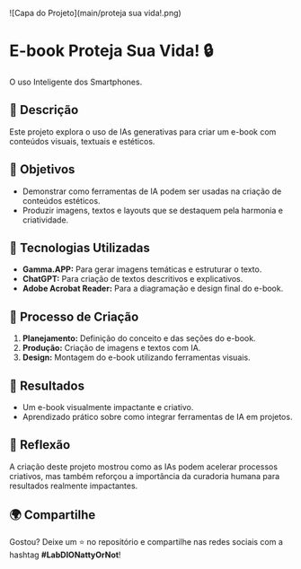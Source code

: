 ![Capa do Projeto](main/proteja sua vida!.png)

# E-book Proteja Sua Vida! 🔒
O uso Inteligente dos Smartphones.

## 📒 Descrição  
Este projeto explora o uso de IAs generativas para criar um e-book com conteúdos visuais, textuais e estéticos.  

## 🎯 Objetivos  
- Demonstrar como ferramentas de IA podem ser usadas na criação de conteúdos estéticos.  
- Produzir imagens, textos e layouts que se destaquem pela harmonia e criatividade.  

## 🤖 Tecnologias Utilizadas  
- **Gamma.APP:** Para gerar imagens temáticas e estruturar o texto.  
- **ChatGPT:** Para criação de textos descritivos e explicativos.  
- **Adobe Acrobat Reader:** Para a diagramação e design final do e-book.  

## 🧐 Processo de Criação  
1. **Planejamento:** Definição do conceito e das seções do e-book.  
2. **Produção:** Criação de imagens e textos com IA.  
3. **Design:** Montagem do e-book utilizando ferramentas visuais.  

## 🚀 Resultados  
- Um e-book visualmente impactante e criativo.  
- Aprendizado prático sobre como integrar ferramentas de IA em projetos.  

## 💭 Reflexão  
A criação deste projeto mostrou como as IAs podem acelerar processos criativos, mas também reforçou a importância da curadoria humana para resultados realmente impactantes.  

## 🌍 Compartilhe  
Gostou? Deixe um ⭐ no repositório e compartilhe nas redes sociais com a hashtag **#LabDIONattyOrNot**!  
